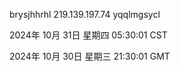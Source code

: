 brysjhhrhl 219.139.197.74 yqqlmgsycl

2024年 10月 31日 星期四 05:30:01 CST

2024年 10月 30日 星期三 21:30:01 GMT
